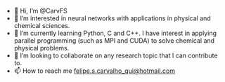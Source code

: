 - 👋 Hi, I’m @CarvFS
- 👀 I’m interested in neural networks with applications in physical and chemical sciences.
- 🌱 I’m currently learning Python, C and C++. I have interest in applying parallel programming (such as MPI and CUDA) to solve chemical and physical problems.
- 💞️ I’m looking to collaborate on any research topic that I can contribute to.
- 📫 How to reach me felipe.s.carvalho_qui@hotmail.com

<!---
CarvFS/CarvFS is a ✨ special ✨ repository because its `README.md` (this file) appears on your GitHub profile.
You can click the Preview link to take a look at your changes.
--->
